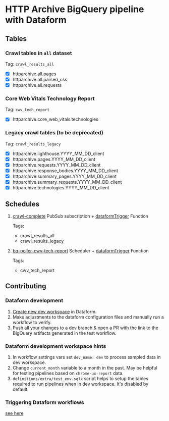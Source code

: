 # HTTP Archive BigQuery pipeline with Dataform

## Tables

### Crawl tables in `all` dataset

Tag: `crawl_results_all`

- [x] httparchive.all.pages
- [x] httparchive.all.parsed_css
- [x] httparchive.all.requests

### Core Web Vitals Technology Report

Tag: `cwv_tech_report`

- [x] httparchive.core_web_vitals.technologies

### Legacy crawl tables (to be deprecated)

Tag: `crawl_results_legacy`

- [x] httparchive.lighthouse.YYYY_MM_DD_client
- [x] httparchive.pages.YYYY_MM_DD_client
- [x] httparchive.requests.YYYY_MM_DD_client
- [x] httparchive.response_bodies.YYYY_MM_DD_client
- [x] httparchive.summary_pages.YYYY_MM_DD_client
- [x] httparchive.summary_requests.YYYY_MM_DD_client
- [x] httparchive.technologies.YYYY_MM_DD_client

## Schedules

1. [crawl-complete](https://console.cloud.google.com/cloudpubsub/subscription/detail/dataformTrigger?authuser=7&project=httparchive) PubSub subscription + [dataformTrigger](https://console.cloud.google.com/functions/details/us-central1/dataformTrigger?env=gen2&authuser=7&project=httparchive) Function

    Tags:

   - crawl_results_all
   - crawl_results_legacy

2. [bq-poller-cwv-tech-report](https://console.cloud.google.com/cloudscheduler/jobs/edit/us-east4/bq-poller-cwv-tech-report?authuser=7&project=httparchive) Scheduler + [dataformTrigger](https://console.cloud.google.com/functions/details/us-central1/dataformTrigger?env=gen2&authuser=7&project=httparchive) Function

    Tags:

    - cwv_tech_report

## Contributing

### Dataform development

1. [Create new dev workspace](https://cloud.google.com/dataform/docs/quickstart-dev-environments) in Dataform.
2. Make adjustments to the dataform configuration files and manually run a workflow to verify.
3. Push all your changes to a dev branch & open a PR with the link to the BigQuery artifacts generated in the test workflow.

### Dataform development workspace hints

1. In workflow settings vars set `dev_name: dev` to process sampled data in dev workspace.
2. Change `current_month` variable to a month in the past. May be helpful for testing pipelines based on `chrome-ux-report` data.
3. `definitions/extra/test_env.sqlx` script helps to setup the tables required to run pipelines when in dev workspace. It's disabled by default.

### Triggering Dataform workflows

[see here](./src/README.md)
